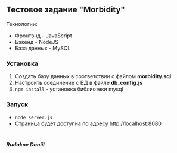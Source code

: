 ## Тестовое задание "Morbidity"

Технологии:
* Фронтэнд - JavaScript
* Бэкенд - NodeJS
* База данных - MySQL

### Установка 
1. Создать базу данных в соответствии с файлом **morbidity.sql**
2. Настроить соединение с БД в файле **db_config.js**
3. `npm install` - установка библиотеки mysql

### Запуск
* `node server.js`
* Страница будет доступна по адресу [http://localhost:8080](http://localhost:8080)

#
##### Rudakov Daniil